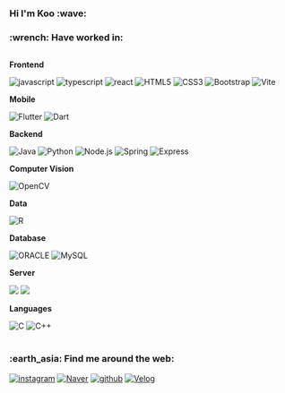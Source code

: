 <div>
<h3>Hi I'm Koo :wave:</h3>
  
<!-- <img width=100% src="https://mir-s3-cdn-cf.behance.net/project_modules/max_1200/4ff07986208593.5d9a654e92f36.gif"/> -->
  
<h3>:wrench: Have worked in: </h3>

<div style="display:flex; flex-direction:column; align-items:flex-start;"> 
  <p><strong>Frontend</strong></p>
  <div>
    <img alt="javascript" src ="https://img.shields.io/badge/JavaScript-F7DF1E.svg?&style=flat-square&logo=JavaScript&logoColor=black"/>
    <img alt="typescript" src ="https://img.shields.io/badge/TypeScript-3178C6.svg?&style=flat-square&logo=TypeScript&logoColor=white"/>
    <img alt="react" src ="https://img.shields.io/badge/React-61DAFB.svg?&style=flat-square&logo=React&logoColor=black"/>
    <img alt="HTML5" src ="https://img.shields.io/badge/HTML5-E34F26.svg?&style=flat-square&logo=HTML5&logoColor=white"/>
    <img alt="CSS3" src ="https://img.shields.io/badge/CSS3-1572B6.svg?&style=flat-square&logo=CSS3&logoColor=white"/>
    <img alt="Bootstrap" src="https://img.shields.io/badge/Bootstrap-7952B3.svg?&style=flat-square&logo=Bootstrap&logoColor=white"/>
    <img alt="Vite" src="https://img.shields.io/badge/Vite-646CFF.svg?&style=flat-square&logo=Vite&logoColor=white"/>
  </div>
  <p><strong>Mobile</strong></p>
  <div>
    <img alt="Flutter" src ="https://img.shields.io/badge/Flutter-02569B.svg?&style=flat-square&logo=Python&logoColor=white"/>
    <img alt="Dart" src ="https://img.shields.io/badge/Dart-0175C2.svg?&style=flat-square&logo=Node.js&logoColor=white"/>
  </div>
  <p><strong>Backend</strong></p>
  <div>
    <img alt="Java" src ="https://img.shields.io/badge/Java-007396.svg?&style=flat-square&logo=OpenJDK&logoColor=white"/>
    <img alt="Python" src ="https://img.shields.io/badge/Python-3776AB.svg?&style=flat-square&logo=Python&logoColor=white"/>
    <img alt="Node.js" src ="https://img.shields.io/badge/Node.js-339933.svg?&style=flat-square&logo=Node.js&logoColor=white"/>
    <img alt="Spring" src="https://img.shields.io/badge/Spring-6DB33F.svg?&style=flat-square&logo=Spring&logoColor=white"/>
    <img alt="Express" src ="https://img.shields.io/badge/Express-000000.svg?&style=flat-square&logo=Express&logoColor=white"/>
  </div>
  <p><strong>Computer Vision</strong></p>
  <div>
    <img alt="OpenCV" src ="https://img.shields.io/badge/opencv-5C3EE8.svg?&style=flat-square&logo=Node.js&logoColor=white"/>
  </div>
  <p><strong>Data</strong></p>
  <div>
    <img alt="R" src ="https://img.shields.io/badge/R-276DC3.svg?&style=flat-square&logo=R&logoColor=white"/>   
  </div>
  <p><strong>Database</strong></p>
  <div>
    <img alt="ORACLE" src ="https://img.shields.io/badge/ORACLE-F80000.svg?&style=flat-square&logo=ORACLE&logoColor=white"/>
    <img alt="MySQL" src ="https://img.shields.io/badge/MySQL-4479A1.svg?&style=flat-square&logo=MySQL&logoColor=white"/>
  </div>
  <p><strong>Server</strong></p>
  <div>
    <img src="https://img.shields.io/badge/linux-FCC624?style=flat-square&logo=linux&logoColor=black"> 
    <img src="https://img.shields.io/badge/apache tomcat-F8DC75?style=flat-square&logo=apachetomcat&logoColor=black">
  </div>
  <p><strong>Languages</strong></p>
    <div>
      <img alt="C" src ="https://img.shields.io/badge/C-A8B9CC.svg?&style=flat-square&logo=C&logoColor=white"/>
      <img alt="C++" src ="https://img.shields.io/badge/C++-00599C.svg?&style=flat-square&logo=C%2B%2B&logoColor=white"/>
    </div>
</div>  



<br/>
<!--
#
<h3>:chart_with_upwards_trend: GitHub Stats :chart_with_upwards_trend:	</h3>
  
<p>
  <img height="150em" src="https://github-readme-stats.vercel.app/api?username=xlzbthxyjkoo&show_icons=true&include_all_commits=true&theme=buefy">
  <img height="150em" src="https://github-readme-stats.vercel.app/api/top-langs/?username=xlzbthxyjkoo&layout=compact&theme=buefy">
</p>

#
-->
<!-- <h3>🗻 BOJ 🗻</h3>  -->

<!-- [![Solved.ac Profile](http://mazassumnida.wtf/api/v2/generate_badge?boj=xlzbthk)](https://solved.ac/xlzbthk) -->


<h3>:earth_asia: Find me around the web:</h3>
  
<a href="https://www.instagram.com/yejikoo/" target="_blank"><img alt="instagram" src ="https://img.shields.io/badge/instagram-E4405F.svg?&style=flat-square&logo=instagram&logoColor=white"/></a>
<a href="https://blog.naver.com/repository_" target="_blank"><img alt="Naver" src ="https://img.shields.io/badge/blog-03C75A.svg?&style=flat-square&logo=Naver&logoColor=white"/></a>
<a href="https://github.com/xlzbthxyjkoo" target="_blank"><img alt="github" src ="https://img.shields.io/badge/github-181717.svg?&style=flat-square&logo=github&logoColor=white"/></a>
<a href="https://velog.io/@xlzbthxyjkoo" target="_blank"><img alt="Velog" src ="https://img.shields.io/badge/Velog-20C997.svg?&style=flat-square&logo=Velog&logoColor=white"/></a> 

</div>

